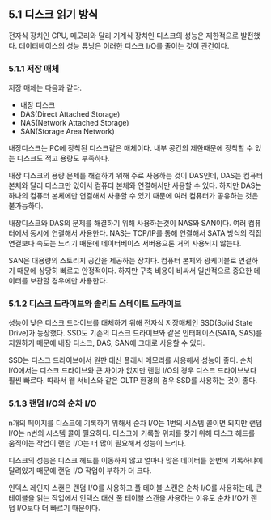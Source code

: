 ## 5.1 디스크 읽기 방식

전자식 장치인 CPU, 메모리와 달리 기계식 장치인 디스크의 성능은 제한적으로 발전했다. 데이터베이스의 성능 튜닝은 이러한 디스크 I/O를 줄이는 것이 관건이다.



### 5.1.1 저장 매체

저장 매체는 다음과 같다.

- 내장 디스크
- DAS(Direct Attached Storage)
- NAS(Network Attached Storage)
- SAN(Storage Area Network)

내장디스크는 PC에 장착된 디스크같은 매체이다. 내부 공간의 제한때문에 장착할 수 있는 디스크도 적고 용량도 부족하다.

내장 디스크의 용량 문제를 해결하기 위해 주로 사용하는 것이 DAS인데, DAS는 컴퓨터 본체와 달리 디스크만 있어서 컴퓨터 본체와 연결해서만 사용할 수 있다. 하지만 DAS는 하나의 컴퓨터 본체에만 연결해서 사용할 수 있기 때문에 여러 컴퓨터가 공유하는 것은 불가능하다.

내장디스크와 DAS의 문제를 해결하기 위해 사용하는것이 NAS와 SAN이다. 여러 컴퓨터에서 동시에 연결해서 사용한다. NAS는 TCP/IP를 통해 연결해서 SATA 방식의 직접 연결보다 속도는 느리기 때문에 데이터베이스 서버용으론 거의 사용되지 않는다.

SAN은 대용량의 스토리지 공간을 제공하는 장치다. 컴퓨터 본체와 광케이블로 연결하기 때문에 상당히 빠르고 안정적이다. 하지만 구축 비용이 비싸서 일반적으로 중요한 데이터를 보관할 경우에만 사용한다.



### 5.1.2 디스크 드라이브와 솔리드 스테이트 드라이브

성능이 낮은 디스크 드라이브를 대체하기 위해 전자식 저장매체인 SSD(Solid State Drive)가 등장했다. SSD도 기존의 디스크 드라이브와 같은 인터페이스(SATA, SAS)를 지원하기 때문에 내장 디스크, DAS, SAN에 그대로 사용할 수 있다.

SSD는 디스크 드라이브에서 원판 대신 플래시 메모리를 사용해서 성능이 좋다. 순차 I/O에서는 디스크 드라이브와 큰 차이가 없지만 랜덤 I/O의 경우 디스크 드라이브보다 훨씬 빠르다. 따라서 웹 서비스와 같은 OLTP 환경의 경우 SSD를 사용하는 것이 좋다.



### 5.1.3 랜덤 I/O와 순차 I/O

n개의 페이지를 디스크에 기록하기 위해서 순차 I/O는 1번의 시스템 콜이면 되지만 랜덤 I/O는 n번의 시스템 콜이 필요하다. 디스크에 기록할 위치를 찾기 위해 디스크 헤드를 움직이는 작업이 랜덤 I/O는 더 많이 필요해서 성능이 느리다.

디스크의 성능은 디스크 헤드를 이동하지 않고 얼마나 많은 데이터를 한번에 기록하냐에 달려있기 때문에 랜덤 I/O 작업이 부하가 더 크다.

인덱스 레인지 스캔은 랜덤 I/O를 사용하고 풀 테이블 스캔은 순차 I/O를 사용하는데, 큰 테이블을 읽는 작업에서 인덱스 대신 풀 테이블 스캔을 사용하는 이유도 순차 I/O가 랜덤 I/O보다 더 빠르기 때문이다.